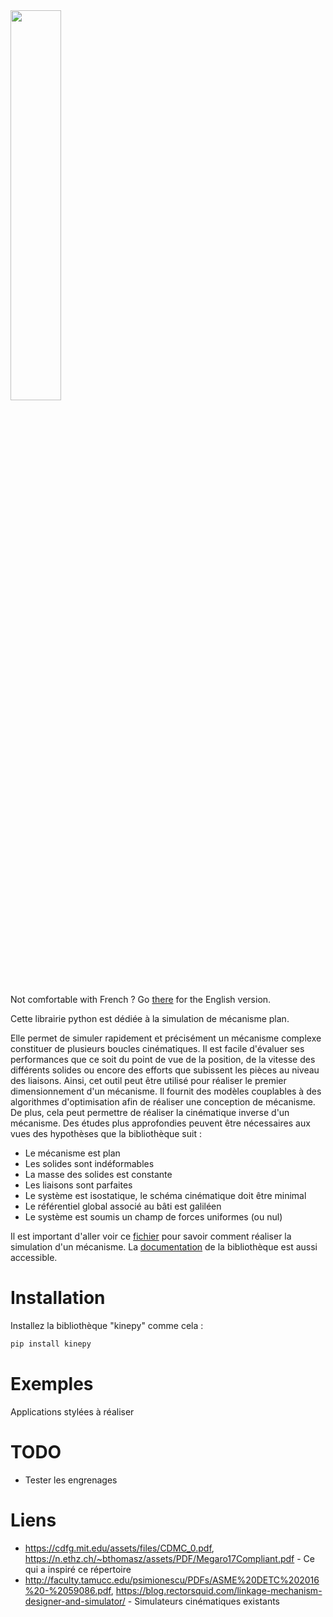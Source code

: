 <picture>
  <source width="40%" media="(prefers-color-scheme: dark)" srcset="https://user-images.githubusercontent.com/93446869/234012588-eb6269e2-3d4c-4638-a8d6-345014e6dd81.svg">
  <source width="40%" media="(prefers-color-scheme: light)" srcset="https://user-images.githubusercontent.com/93446869/234012619-baa7df7a-4438-45ee-ac08-2ca94c07699b.svg">
  <img src="https://user-images.githubusercontent.com/93446869/234012619-baa7df7a-4438-45ee-ac08-2ca94c07699b.svg">
</picture>

Not comfortable with French ? Go [there](https://github.com/valentin-burillier/kinepy/blob/main/README_EN.md) for the English version. 

Cette librairie python est dédiée à la simulation de mécanisme plan.

Elle permet de simuler rapidement et précisément un mécanisme complexe constituer de plusieurs boucles cinématiques. Il est facile d'évaluer ses performances que ce soit du point de vue de la position, de la vitesse des différents solides ou encore des efforts que subissent les pièces au niveau des liaisons. Ainsi, cet outil peut être utilisé pour réaliser le premier dimensionnement d'un mécanisme. Il fournit des modèles couplables à des algorithmes d'optimisation afin de réaliser une conception de mécanisme. De plus, cela peut permettre de réaliser la cinématique inverse d'un mécanisme. Des études plus approfondies peuvent être nécessaires aux vues des hypothèses que la bibliothèque suit :

- Le mécanisme est plan
- Les solides sont indéformables
- La masse des solides est constante
- Les liaisons sont parfaites
- Le système est isostatique, le schéma cinématique doit être minimal
- Le référentiel global associé au bâti est galiléen
- Le système est soumis un champ de forces uniformes (ou nul)

Il est important d'aller voir ce [fichier](https://github.com/valentin-burillier/kinepy/blob/main/docs/utiliser_kinepy.md) pour savoir comment réaliser la simulation d'un mécanisme. La [documentation](https://github.com/valentin-burillier/kinepy/blob/main/docs) de la bibliothèque est aussi accessible. 

# Installation

Installez la bibliothèque "kinepy" comme cela :
```bash
pip install kinepy
```
# Exemples

Applications stylées à réaliser

# TODO

- Tester les engrenages

# Liens

- https://cdfg.mit.edu/assets/files/CDMC_0.pdf, https://n.ethz.ch/~bthomasz/assets/PDF/Megaro17Compliant.pdf - Ce qui a inspiré ce répertoire
- http://faculty.tamucc.edu/psimionescu/PDFs/ASME%20DETC%202016%20-%2059086.pdf, https://blog.rectorsquid.com/linkage-mechanism-designer-and-simulator/ - Simulateurs cinématiques existants
